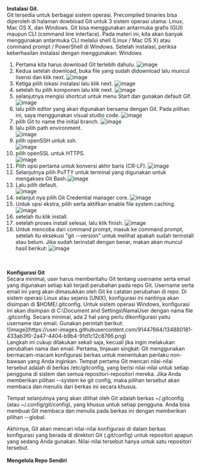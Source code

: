 <b>Instalasi Git.<br></b>
Git tersedia untuk berbagai sistem operasi. Precompiled binaries bisa diperoleh di halaman dowbload Git untuk 3 sistem operasi utama: Linux, Mac OS X, dan Windows. Git bisa menggunakan antarmuka grafis (GUI) maupun CLI (command line interface). Pada materi ini, kita akan banyak menggunakan antarmuka CLI melalui shell (Linux / Mac OS X) atau command prompt / PowerShell di Windows. Setelah instalasi, periksa keberhasilan instalasi dengan menggunakan:
Windows
1. Pertama kita harus download Git terlebih dahulu. ![image](https://user-images.githubusercontent.com/91447664/134845967-2d0d6a22-8290-4d4a-8297-b0171f0921cf.png) 
2. Kedua setelah download, buka file yang sudah didownload lalu muncul lisensi dan klik next.  ![image](https://user-images.githubusercontent.com/91447664/134846522-891e462c-368d-4c0a-a0e6-e81cb24ff5ce.png) 
3. Ketiga pilih lokasi instalasi lalu klik next. ![image](https://user-images.githubusercontent.com/91447664/134866738-5b39dce3-202e-4297-af03-87b0ad0b4ac4.png)
4. setelah itu pilih komponen lalu klik next. ![image](https://user-images.githubusercontent.com/91447664/134866922-a762e2ae-7c9c-4afd-8dff-46b9acf4d8c7.png)
5. selanjutnya mengisi shortcut untuk menu Start dan gunakan default Gif. ![image](https://user-images.githubusercontent.com/91447664/134867448-76cf12fc-89a2-4d12-95a2-43263348fb3f.png)
6. lalu pilih editor yang akan digunakan bersama dengan Git. Pada pilihan ini, saya menggunakan visual studio code. ![image](https://user-images.githubusercontent.com/91447664/134867818-1bd678ad-77a7-4a23-b1b8-2645001bf885.png)
7. pilih Git to name the initial branch. ![image](https://user-images.githubusercontent.com/91447664/134868241-de3cb1c9-3425-4ae3-944f-7d6087bbd388.png)
8. lalu pilih path environment.<br> ![image](https://user-images.githubusercontent.com/91447664/134868357-5a0ae75b-28f7-4e1f-a9d9-1321f41c0cd5.png)
9. pilih openSSH untuk ssh.<br> ![image](https://user-images.githubusercontent.com/91447664/134869716-fb0ab8fd-789d-4c49-9498-9a26ef5059e8.png)
10. pilih openSSL untuk HTTPS.<br> ![image](https://user-images.githubusercontent.com/91447664/134869871-9ba8e62d-233f-4ff6-9812-6991cd1a03cd.png)
11. Pilih opsi pertama untuk konversi akhir baris (CR-LF). ![image](https://user-images.githubusercontent.com/91447664/134870061-19bb8fd1-d416-45b0-95a0-2a36447d2b42.png)
12. Selanjutnya pilih PuTTY untuk terminal yang digunakan untuk mengakses Git Bash.![image](https://user-images.githubusercontent.com/91447664/134870259-78866053-38da-455f-9859-7152b23a5921.png)
13. Lalu pilih default.<br> ![image](https://user-images.githubusercontent.com/91447664/134870942-acf6c1bd-47d8-4162-b78f-b520fa328624.png) 
14. selanjut nya pilih Git Credential manager core. ![image](https://user-images.githubusercontent.com/91447664/134871106-e5cad55a-5e8a-4ac5-b7da-2e9bde42c6f2.png)
15. Untuk opsi ekstra, pilih serta aktifkan enable file system caching. ![image](https://user-images.githubusercontent.com/91447664/134871289-a5ee41c1-64c3-4aeb-b4f8-2719d32d6b01.png)
16. setelah itu klik install.
17. setelah proses install selesai, lalu klik finish. ![image](https://user-images.githubusercontent.com/91447664/134871733-3943b7f4-a176-4ad9-8f77-3f7abe615e8b.png)
18. Untuk mencoba dari command prompt, masuk ke command prompt, setelah itu eksekusi "git --version" untuk melihat apakah sudah terinstall atau belum. Jika sudah terinstall dengan benar, makan akan muncul hasil berikut: ![image](https://user-images.githubusercontent.com/91447664/134872313-13572626-0d2f-4f97-bfb8-8f4e4334b05f.png)
<br>
<br>
<b>Konfigurasi Git<br></b>
Secara minimal, user harus memberitahu Git tentang username serta email yang digunakan setiap kali terjadi perubahan pada repo Git. Username serta email ini yang akan dimasukkan oleh Git ke catatan perubahan di repo. Di sistem operasi Linux atau sejanis (UNIX), konfigurasi ini nantinya akan disimpan di $HOME/.gitconfig. Untuk sistem operasi Windows, konfigurasi ini akan disimpan di C:\Document and Settings\NamaUser dengan nama file .gitconfig. Secara minimal, ada 2 hal yang perlu dikonfigurasi yaitu username dan email. Gunakan perintah berikut:<br> ![image](https://user-images.githubusercontent.com/91447664/134880181-433ab3f0-2a47-4404-b9b4-91d1c12c8766.png)
 <br>
Langkah ini cukup dilakukan sekali saja, kecuali jika ingin melakukan perubahan nama dan email.
Pertama, tinjauan singkat: Git menggunakan bermacam-macam konfigurasi berkas untuk menentukan perilaku non-bawaan yang Anda inginkan. Tempat pertama Git mencari nilai-nilai tersebut adalah di berkas /etc/gitconfig, yang berisi nilai-nilai untuk setiap pengguna di sistem dan semua repositori-repositori mereka. Jika Anda memberikan pilihan --system ke git config, maka pilihan tersebut akan membaca dan menulis dari berkas ini secara khusus.

Tempat selanjutnya yang akan dilihat oleh Git adalah berkas ~/.gitconfig (atau ~/.config/git/config), yang khusus untuk setiap pengguna. Anda bisa membuat Git membaca dan menulis pada berkas ini dengan memberikan pilihan --global.

Akhirnya, Git akan mencari nilai-nilai konfigurasi di dalam berkas konfigurasi yang berada di direktori Git (.git/config) untuk repositori apapun yang sedang Anda gunakan. Nilai-nilai tersebut hanya untuk satu repositori tersebut.
<br>
<br>
<b>Mengelola Repo Sendiri</b>
